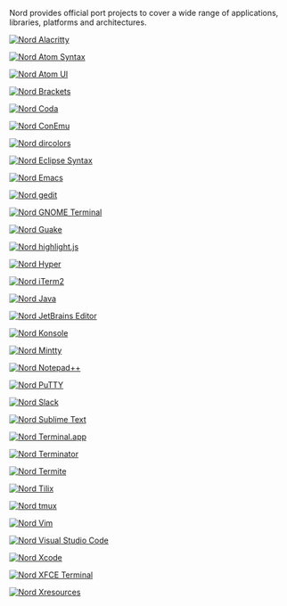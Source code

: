 Nord provides official port projects to cover a wide range of applications, libraries, platforms and architectures.

[![Nord Alacritty][assets-port-banner-alacritty]][gh-repo-nord-alacritty]

[![Nord Atom Syntax][assets-port-banner-atom-syntax]][atom-pkg-atom-syntax]

[![Nord Atom UI][assets-port-banner-atom-ui]][atom-pkg-atom-ui]

[![Nord Brackets][assets-port-banner-brackets]][gh-repo-nord-brackets]

[![Nord Coda][assets-port-banner-coda]][gh-repo-nord-coda]

[![Nord ConEmu][assets-port-banner-conemu]][gh-repo-nord-conemu]

[![Nord dircolors][assets-port-banner-dircolors]][gh-repo-nord-dircolors]

[![Nord Eclipse Syntax][assets-port-banner-eclipse-syntax]][gh-repo-nord-eclipse-syntax]

[![Nord Emacs][assets-port-banner-emacs]][gh-repo-nord-emacs]

[![Nord gedit][assets-port-banner-gedit]][gh-repo-nord-gedit]

[![Nord GNOME Terminal][assets-port-banner-gnome-terminal]][gh-repo-nord-gnome-terminal]

[![Nord Guake][assets-port-banner-guake]][gh-repo-nord-guake]

[![Nord highlight.js][assets-port-banner-highlightjs]][gh-repo-nord-highlightjs]

[![Nord Hyper][assets-port-banner-hyper]][gh-repo-nord-hyper]

[![Nord iTerm2][assets-port-banner-iterm2]][gh-repo-nord-iterm2]

[![Nord Java][assets-port-banner-java]][gh-repo-nord-java]

[![Nord JetBrains Editor][assets-port-banner-jetbrains-editor]][gh-repo-nord-jetbrains-editor]

[![Nord Konsole][assets-port-banner-konsole]][gh-repo-nord-konsole]

[![Nord Mintty][assets-port-banner-mintty]][gh-repo-nord-mintty]

[![Nord Notepad++][assets-port-banner-notepadplusplus]][gh-repo-nord-notepadplusplus]

[![Nord PuTTY][assets-port-banner-putty]][gh-repo-nord-putty]

[![Nord Slack][assets-port-banner-slack]][gh-repo-nord-slack]

[![Nord Sublime Text][assets-port-banner-sublime-text]][gh-repo-nord-sublime-text]

[![Nord Terminal.app][assets-port-banner-terminal-app]][gh-repo-nord-terminal-app]

[![Nord Terminator][assets-port-banner-terminator]][gh-repo-nord-terminator]

[![Nord Termite][assets-port-banner-termite]][gh-repo-nord-termite]

[![Nord Tilix][assets-port-banner-tilix]][gh-repo-nord-tilix]

[![Nord tmux][assets-port-banner-tmux]][gh-repo-nord-tmux]

[![Nord Vim][assets-port-banner-vim]][gh-repo-nord-vim]

[![Nord Visual Studio Code][assets-port-banner-visual-studio-code]][gh-repo-nord-visual-studio-code]

[![Nord Xcode][assets-port-banner-xcode]][gh-repo-nord-xcode]

[![Nord XFCE Terminal][assets-port-banner-xfce-terminal]][gh-repo-nord-xfce-terminal]

[![Nord Xresources][assets-port-banner-xresources]][gh-repo-nord-xresources]

[assets-port-banner-alacritty]: https://cdn.rawgit.com/arcticicestudio/nord/develop/src/assets/nord-alacritty-banner.svg
[assets-port-banner-atom-syntax]: https://cdn.rawgit.com/arcticicestudio/nord/develop/src/assets/nord-atom-syntax-banner.svg
[assets-port-banner-atom-ui]: https://cdn.rawgit.com/arcticicestudio/nord/develop/src/assets/nord-atom-ui-banner.svg
[assets-port-banner-brackets]: https://cdn.rawgit.com/arcticicestudio/nord/develop/src/assets/nord-brackets-banner.svg
[assets-port-banner-coda]: https://cdn.rawgit.com/arcticicestudio/nord/develop/src/assets/nord-coda-banner.svg
[assets-port-banner-conemu]: https://cdn.rawgit.com/arcticicestudio/nord/develop/src/assets/nord-conemu-banner.svg
[assets-port-banner-dircolors]: https://cdn.rawgit.com/arcticicestudio/nord/develop/src/assets/nord-dircolors-banner.svg
[assets-port-banner-eclipse-syntax]: https://cdn.rawgit.com/arcticicestudio/nord/develop/src/assets/nord-eclipse-syntax-banner.svg
[assets-port-banner-emacs]: https://cdn.rawgit.com/arcticicestudio/nord/develop/src/assets/nord-emacs-banner.svg
[assets-port-banner-gedit]: https://cdn.rawgit.com/arcticicestudio/nord/develop/src/assets/nord-gedit-banner.svg
[assets-port-banner-gnome-terminal]: https://cdn.rawgit.com/arcticicestudio/nord/develop/src/assets/nord-gnome-terminal-banner.svg
[assets-port-banner-guake]: https://cdn.rawgit.com/arcticicestudio/nord/develop/src/assets/nord-guake-banner.svg
[assets-port-banner-highlightjs]: https://cdn.rawgit.com/arcticicestudio/nord/develop/src/assets/nord-highlightjs-banner.svg
[assets-port-banner-hyper]: https://cdn.rawgit.com/arcticicestudio/nord/develop/src/assets/nord-hyper-banner.svg
[assets-port-banner-iterm2]: https://cdn.rawgit.com/arcticicestudio/nord/develop/src/assets/nord-iterm2-banner.svg
[assets-port-banner-java]: https://cdn.rawgit.com/arcticicestudio/nord/develop/src/assets/nord-java-banner.svg
[assets-port-banner-jetbrains-editor]: https://cdn.rawgit.com/arcticicestudio/nord/develop/src/assets/nord-jetbrains-editor-banner.svg
[assets-port-banner-konsole]: https://cdn.rawgit.com/arcticicestudio/nord/develop/src/assets/nord-konsole-banner.svg
[assets-port-banner-mintty]: https://cdn.rawgit.com/arcticicestudio/nord/develop/src/assets/nord-mintty-banner.svg
[assets-port-banner-notepadplusplus]: https://cdn.rawgit.com/arcticicestudio/nord/develop/src/assets/nord-notepadplusplus-banner.svg
[assets-port-banner-putty]: https://cdn.rawgit.com/arcticicestudio/nord/develop/src/assets/nord-putty-banner.svg
[assets-port-banner-slack]: https://cdn.rawgit.com/arcticicestudio/nord/develop/src/assets/nord-slack-banner.svg
[assets-port-banner-sublime-text]: https://cdn.rawgit.com/arcticicestudio/nord/develop/src/assets/nord-sublime-text-banner.svg
[assets-port-banner-terminal-app]: https://cdn.rawgit.com/arcticicestudio/nord/develop/src/assets/nord-terminal-app-banner.svg
[assets-port-banner-terminator]: https://cdn.rawgit.com/arcticicestudio/nord/develop/src/assets/nord-terminator-banner.svg
[assets-port-banner-termite]: https://cdn.rawgit.com/arcticicestudio/nord/develop/src/assets/nord-termite-banner.svg
[assets-port-banner-tilix]: https://cdn.rawgit.com/arcticicestudio/nord/develop/src/assets/nord-tilix-banner.svg
[assets-port-banner-tmux]: https://cdn.rawgit.com/arcticicestudio/nord/develop/src/assets/nord-tmux-banner.svg
[assets-port-banner-vim]: https://cdn.rawgit.com/arcticicestudio/nord/develop/src/assets/nord-vim-banner.svg
[assets-port-banner-visual-studio-code]: https://cdn.rawgit.com/arcticicestudio/nord/develop/src/assets/nord-visual-studio-code-banner.svg
[assets-port-banner-xcode]: https://cdn.rawgit.com/arcticicestudio/nord/develop/src/assets/nord-xcode-banner.svg
[assets-port-banner-xfce-terminal]: https://cdn.rawgit.com/arcticicestudio/nord/develop/src/assets/nord-xfce-terminal-banner.svg
[assets-port-banner-xresources]: https://cdn.rawgit.com/arcticicestudio/nord/develop/src/assets/nord-xresources-banner.svg
[atom-pkg-atom-syntax]: https://atom.io/themes/nord-atom-syntax
[atom-pkg-atom-ui]: https://atom.io/themes/nord-atom-ui
[gh-repo-nord-alacritty]: https://github.com/arcticicestudio/nord-alacritty
[gh-repo-nord-brackets]: https://github.com/arcticicestudio/nord-brackets
[gh-repo-nord-coda]: https://github.com/arcticicestudio/nord-coda
[gh-repo-nord-conemu]: https://github.com/arcticicestudio/nord-conemu
[gh-repo-nord-dircolors]: https://github.com/arcticicestudio/nord-dircolors
[gh-repo-nord-eclipse-syntax]: https://github.com/arcticicestudio/nord-eclipse-syntax
[gh-repo-nord-emacs]: https://github.com/arcticicestudio/nord-emacs
[gh-repo-nord-gedit]: https://github.com/arcticicestudio/nord-gedit
[gh-repo-nord-gnome-terminal]: https://github.com/arcticicestudio/nord-gnome-terminal
[gh-repo-nord-guake]: https://github.com/arcticicestudio/nord-gnome-terminal
[gh-repo-nord-highlightjs]: https://github.com/arcticicestudio/nord-highlightjs
[gh-repo-nord-hyper]: https://github.com/arcticicestudio/nord-hyper
[gh-repo-nord-iterm2]: https://github.com/arcticicestudio/nord-iterm2
[gh-repo-nord-java]: https://github.com/arcticicestudio/nord-java
[gh-repo-nord-jetbrains-editor]: https://github.com/arcticicestudio/nord-jetbrains-editor
[gh-repo-nord-konsole]: https://github.com/arcticicestudio/nord-konsole
[gh-repo-nord-mintty]: https://github.com/arcticicestudio/nord-mintty
[gh-repo-nord-notepadplusplus]: https://github.com/arcticicestudio/nord-notepadplusplus
[gh-repo-nord-putty]: https://github.com/arcticicestudio/nord-putty
[gh-repo-nord-slack]: https://github.com/arcticicestudio/nord-slack
[gh-repo-nord-sublime-text]: https://github.com/arcticicestudio/nord-sublime-text
[gh-repo-nord-terminal-app]: https://github.com/arcticicestudio/nord-terminal-app
[gh-repo-nord-terminator]: https://github.com/arcticicestudio/nord-terminator
[gh-repo-nord-termite]: https://github.com/arcticicestudio/nord-termite
[gh-repo-nord-tilix]: https://github.com/arcticicestudio/nord-tilix
[gh-repo-nord-tmux]: https://github.com/arcticicestudio/nord-tmux
[gh-repo-nord-vim]: https://github.com/arcticicestudio/nord-vim
[gh-repo-nord-visual-studio-code]: https://github.com/arcticicestudio/nord-visual-studio-code
[gh-repo-nord-xcode]: https://github.com/arcticicestudio/nord-xcode
[gh-repo-nord-xfce-terminal]: https://github.com/arcticicestudio/nord-xfce-terminal
[gh-repo-nord-xresources]: https://github.com/arcticicestudio/nord-xresources
